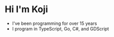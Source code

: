 # Hi I'm Koji

- I've been programming for over 15 years
- I program in TypeScript, Go, C#, and GDScript

